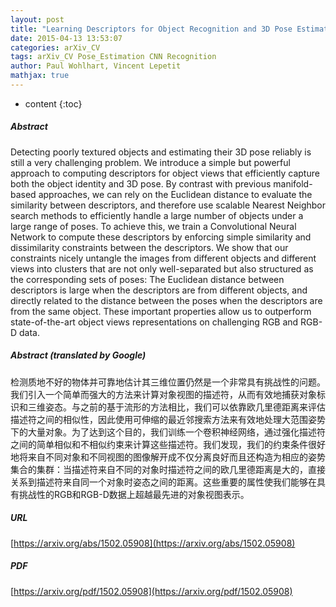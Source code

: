 ```yaml
---
layout: post
title: "Learning Descriptors for Object Recognition and 3D Pose Estimation"
date: 2015-04-13 13:53:07
categories: arXiv_CV
tags: arXiv_CV Pose_Estimation CNN Recognition
author: Paul Wohlhart, Vincent Lepetit
mathjax: true
---
```


* content
{:toc}

##### Abstract
Detecting poorly textured objects and estimating their 3D pose reliably is still a very challenging problem. We introduce a simple but powerful approach to computing descriptors for object views that efficiently capture both the object identity and 3D pose. By contrast with previous manifold-based approaches, we can rely on the Euclidean distance to evaluate the similarity between descriptors, and therefore use scalable Nearest Neighbor search methods to efficiently handle a large number of objects under a large range of poses. To achieve this, we train a Convolutional Neural Network to compute these descriptors by enforcing simple similarity and dissimilarity constraints between the descriptors. We show that our constraints nicely untangle the images from different objects and different views into clusters that are not only well-separated but also structured as the corresponding sets of poses: The Euclidean distance between descriptors is large when the descriptors are from different objects, and directly related to the distance between the poses when the descriptors are from the same object. These important properties allow us to outperform state-of-the-art object views representations on challenging RGB and RGB-D data.

##### Abstract (translated by Google)
检测质地不好的物体并可靠地估计其三维位置仍然是一个非常具有挑战性的问题。我们引入一个简单而强大的方法来计算对象视图的描述符，从而有效地捕获对象标识和三维姿态。与之前的基于流形的方法相比，我们可以依靠欧几里德距离来评估描述符之间的相似性，因此使用可伸缩的最近邻搜索方法来有效地处理大范围姿势下的大量对象。为了达到这个目的，我们训练一个卷积神经网络，通过强化描述符之间的简单相似和不相似约束来计算这些描述符。我们发现，我们的约束条件很好地将来自不同对象和不同视图的图像解开成不仅分离良好而且还构造为相应的姿势集合的集群：当描述符来自不同的对象时描述符之间的欧几里德距离是大的，直接关系到描述符来自同一个对象时姿态之间的距离。这些重要的属性使我们能够在具有挑战性的RGB和RGB-D数据上超越最先进的对象视图表示。

##### URL
[https://arxiv.org/abs/1502.05908](https://arxiv.org/abs/1502.05908)

##### PDF
[https://arxiv.org/pdf/1502.05908](https://arxiv.org/pdf/1502.05908)

